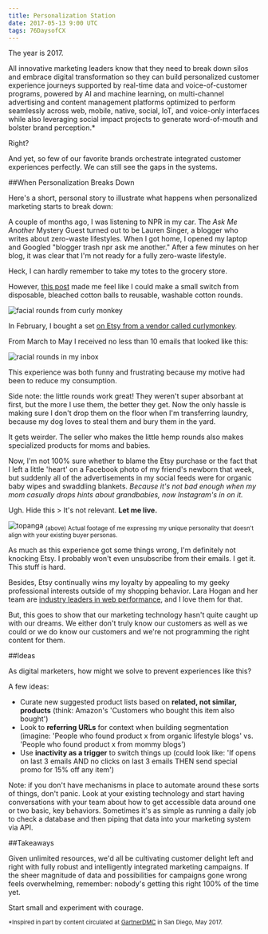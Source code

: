 ```yaml
---
title: Personalization Station
date: 2017-05-13 9:00 UTC
tags: 76DaysofCX
---
```


The year is 2017.

All innovative marketing leaders know that they need to break down silos and embrace digital transformation so they can build personalized customer experience journeys supported by real-time data and voice-of-customer programs, powered by AI and machine learning, on multi-channel advertising and content management platforms optimized to perform seamlessly across web, mobile, native, social, IoT, and voice-only interfaces while also leveraging social impact projects to generate word-of-mouth and bolster brand perception.*

Right?

And yet, so few of our favorite brands orchestrate integrated customer experiences perfectly. We can still see the gaps in the systems.

##When Personalization Breaks Down

Here's a short, personal story to illustrate what happens when personalized marketing starts to break down:

A couple of months ago, I was listening to NPR in my car. The _Ask Me Another_ Mystery Guest turned out to be Lauren Singer, a blogger who writes about zero-waste lifestyles. When I got home, I opened my laptop and Googled "blogger trash npr ask me another." After a few minutes on her blog, it was clear that I'm not ready for a fully zero-waste lifestyle. 

Heck, I can hardly remember to take my totes to the grocery store.

However, [this post](http://www.trashisfortossers.com/2013/08/zero-waste-alternatives-ultimate-list.html) made me feel like I could make a small switch from disposable, bleached cotton balls to reusable, washable cotton rounds.

![facial rounds from curly monkey](/img/foryourface.png)

In February, I bought a set [on Etsy from a vendor called curlymonkey](https://www.etsy.com/listing/96681070/12-reusable-facial-cosmetic-rounds?ref=shop_home_feat_2). 

From March to May I received no less than 10 emails that looked like this:

![racial rounds in my inbox](/img/etsyEmailCotton.png)

This experience was both funny and frustrating because my motive had been to reduce my consumption.

<p class="aside">
Side note: the little rounds work great! They weren't super absorbant at first, but the more I use them, the better they get. Now the only hassle is making sure I don't drop them on the floor when I'm transferring laundry, because my dog loves to steal them and bury them in the yard.
</p>

It gets weirder. The seller who makes the little hemp rounds also makes specialized products for moms and babies.

Now, I'm not 100% sure whether to blame the Etsy purchase or the fact that I left a little 'heart' on a Facebook photo of my friend's newborn that week, but suddenly all of the advertisements in my social feeds were for organic baby wipes and swaddling blankets. _Because it's not bad enough when my mom casually drops hints about grandbabies, now Instagram's in on it._ 

Ugh. Hide this > It's not relevant. **Let me live.**

![topanga](/img/topangaUnique.gif)
<sub>(above) Actual footage of me expressing my unique personality that doesn't align with your existing buyer personas.</sub>


As much as this experience got some things wrong, I'm definitely not knocking Etsy. I probably won't even unsubscribe from their emails. I get it. This stuff is hard.

Besides, Etsy continually wins my loyalty by appealing to my geeky professional interests outside of my shopping behavior. Lara Hogan and her team are [industry leaders in web performance](https://speakerdeck.com/lara/empathy-and-web-performance), and I love them for that. 

But, this goes to show that our marketing technology hasn't quite caught up with our dreams. We either don't truly know our customers as well as we could or we do know our customers and we're not programming the right content for them.

##Ideas

As digital marketers, how might we solve to prevent experiences like this?

A few ideas:

* Curate new suggested product lists based on **related, not similar, products** (think: Amazon's 'Customers who bought this item also bought')
* Look to **referring URLs** for context when building segmentation (imagine: 'People who found product x from organic lifestyle blogs' vs. 'People who found product x from mommy blogs')
* Use **inactivity as a trigger** to switch things up (could look like: 'If opens on last 3 emails AND no clicks on last 3 emails THEN send special promo for 15% off any item')

Note: if you don't have mechanisms in place to automate around these sorts of things, don't panic. Look at your existing technology and start having conversations with your team about how to get accessible data around one or two basic, key behaviors. Sometimes it's as simple as running a daily job to check a database and then piping that data into your marketing system via API. 

##Takeaways

Given unlimited resources, we'd all be cultivating customer delight left and right with fully robust and intelligently integrated marketing campaigns. If the sheer magnitude of data and possibilities for campaigns gone wrong feels overwhelming, remember: nobody's getting this right 100% of the time yet.

Start small and experiment with courage.

<sub>*Inspired in part by content circulated at [GartnerDMC](http://www.gartner.com/events/na/digital-marketing) in San Diego, May 2017.</sub>